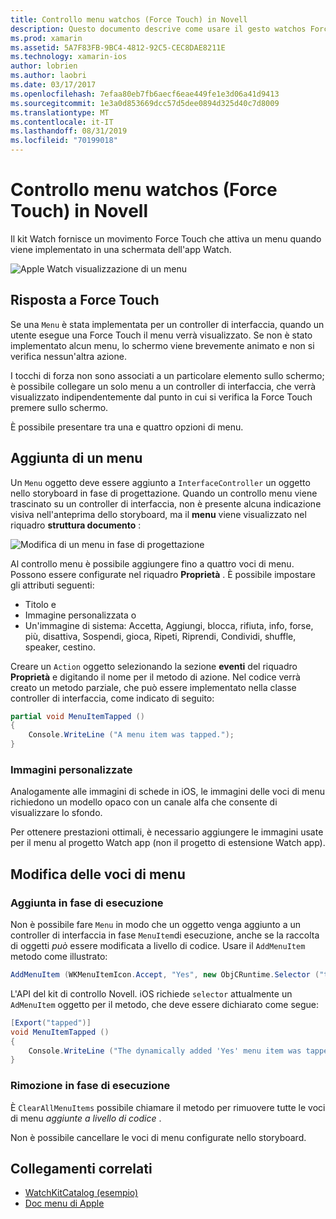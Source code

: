 ```yaml
---
title: Controllo menu watchos (Force Touch) in Novell
description: Questo documento descrive come usare il gesto watchos Force Touch in Novell. Viene illustrato come rispondere a un Force Touch, come aggiungere un menu e modificare le voci di menu.
ms.prod: xamarin
ms.assetid: 5A7F83FB-9BC4-4812-92C5-CEC8DAE8211E
ms.technology: xamarin-ios
author: lobrien
ms.author: laobri
ms.date: 03/17/2017
ms.openlocfilehash: 7efaa80eb7fb6aecf6eae449fe1e3d06a41d9413
ms.sourcegitcommit: 1e3a0d853669dcc57d5dee0894d325d40c7d8009
ms.translationtype: MT
ms.contentlocale: it-IT
ms.lasthandoff: 08/31/2019
ms.locfileid: "70199018"
---
```

# <a name="watchos-menu-control-force-touch-in-xamarin"></a>Controllo menu watchos (Force Touch) in Novell

Il kit Watch fornisce un movimento Force Touch che attiva un menu quando viene implementato in una schermata dell'app Watch.

![](menu-images/menu.png "Apple Watch visualizzazione di un menu")
<!-- watch image courtesy of http://infinitapps.com/bezel/ -->

## <a name="responding-to-force-touch"></a>Risposta a Force Touch

Se una `Menu` è stata implementata per un controller di interfaccia, quando un utente esegue una Force Touch il menu verrà visualizzato. Se non è stato implementato alcun menu, lo schermo viene brevemente animato e non si verifica nessun'altra azione.

I tocchi di forza non sono associati a un particolare elemento sullo schermo; è possibile collegare un solo menu a un controller di interfaccia, che verrà visualizzato indipendentemente dal punto in cui si verifica la Force Touch premere sullo schermo.

È possibile presentare tra una e quattro opzioni di menu.


## <a name="adding-a-menu"></a>Aggiunta di un menu

Un `Menu` oggetto deve essere aggiunto a `InterfaceController` un oggetto nello storyboard in fase di progettazione. Quando un controllo menu viene trascinato su un controller di interfaccia, non è presente alcuna indicazione visiva nell'anteprima dello storyboard, ma il **menu** viene visualizzato nel riquadro **struttura documento** :

![](menu-images/menu-action.png "Modifica di un menu in fase di progettazione")

Al controllo menu è possibile aggiungere fino a quattro voci di menu. Possono essere configurate nel riquadro **Proprietà** . È possibile impostare gli attributi seguenti:

- Titolo e
- Immagine personalizzata o
- Un'immagine di sistema: Accetta, Aggiungi, blocca, rifiuta, info, forse, più, disattiva, Sospendi, gioca, Ripeti, Riprendi, Condividi, shuffle, speaker, cestino.

Creare un `Action` oggetto selezionando la sezione **eventi** del riquadro **Proprietà** e digitando il nome per il metodo di azione. Nel codice verrà creato un metodo parziale, che può essere implementato nella classe controller di interfaccia, come indicato di seguito:

```csharp
partial void MenuItemTapped ()
{
    Console.WriteLine ("A menu item was tapped.");
}
```

### <a name="custom-images"></a>Immagini personalizzate

Analogamente alle immagini di schede in iOS, le immagini delle voci di menu richiedono un modello opaco con un canale alfa che consente di visualizzare lo sfondo.

Per ottenere prestazioni ottimali, è necessario aggiungere le immagini usate per il menu al progetto Watch app (non il progetto di estensione Watch app).


## <a name="changing-the-menu-items"></a>Modifica delle voci di menu

<!--
### Design Time Items

Menu items added the storyboard can be shown and hidden programmatically.
-->

### <a name="adding-at-runtime"></a>Aggiunta in fase di esecuzione

Non è possibile fare `Menu` in modo che un oggetto venga aggiunto a un controller di interfaccia in fase `MenuItem`di esecuzione, anche se la raccolta di oggetti *può* essere modificata a livello di codice.
Usare il `AddMenuItem` metodo come illustrato:

```csharp
AddMenuItem (WKMenuItemIcon.Accept, "Yes", new ObjCRuntime.Selector ("tapped"));
```

L'API del kit di controllo Novell. iOS richiede `selector` attualmente un `AdMenuItem` oggetto per il metodo, che deve essere dichiarato come segue:

```csharp
[Export("tapped")]
void MenuItemTapped ()
{
    Console.WriteLine ("The dynamically added 'Yes' menu item was tapped.");
}
```

### <a name="removing-at-runtime"></a>Rimozione in fase di esecuzione

È `ClearAllMenuItems` possibile chiamare il metodo per rimuovere tutte le voci di menu *aggiunte a livello di codice* .

Non è possibile cancellare le voci di menu configurate nello storyboard.



## <a name="related-links"></a>Collegamenti correlati

- [WatchKitCatalog (esempio)](https://docs.microsoft.com/samples/xamarin/ios-samples/watchos-watchkitcatalog)
- [Doc menu di Apple](https://developer.apple.com/library/prerelease/ios/documentation/General/Conceptual/WatchKitProgrammingGuide/Menus.html)
